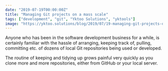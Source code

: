 ```yaml
---
date: "2019-07-19T00:00:00Z"
title: "Managing Git projects on a mass scale"
tags: ["development", "git", "Yktoo Solutions", "yktools"]
image: "https://yktoo.solutions/blog/2019/07/19-managing-git-projects-on-a-mass-scale/git.png"
---
```


Anyone who has been in the software development business for a while, is certainly familiar with the hassle of arranging, keeping track of, pulling, committing etc. of dozens of local Git repositories being used or developed.

The routine of keeping and tidying up grows painful very quickly as you clone more and more repositories, either from GitHub or your local server.

<!--{{< imgfig "https://yktoo.solutions/blog/2019/07/19-managing-git-projects-on-a-mass-scale/git.png" >}}-->
